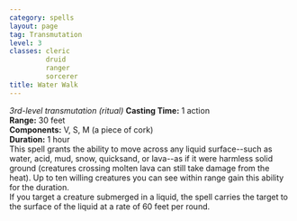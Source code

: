 ```yaml
---
category: spells
layout: page
tag: Transmutation
level: 3
classes: cleric
         druid
         ranger
         sorcerer
title: Water Walk 
---
```

_3rd-level transmutation (ritual)_ 
**Casting Time:** 1 action   
**Range:** 30 feet    
**Components:** V, S, M (a piece of cork)    
**Duration:** 1 hour    
This spell grants the ability to move across any liquid surface--such as water, acid, mud, snow, quicksand, or lava--as if it were harmless solid ground (creatures crossing molten lava can still take damage from the heat). Up to ten willing creatures you can see within range gain this ability for the duration.    
If you target a creature submerged in a liquid, the spell carries the target to the surface of the liquid at a rate of 60 feet per round. 
